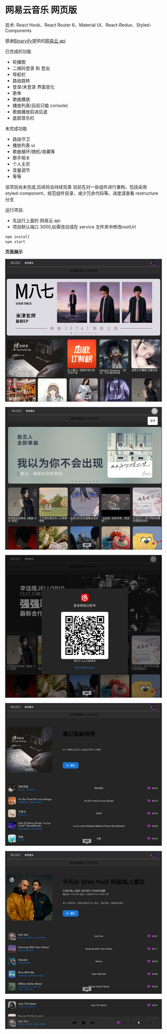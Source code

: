 # 网易云音乐 网页版

技术:
React Hook、React Router 6、Material UI、React-Redux、Styled-Components

感谢[Binaryify](https://github.com/Binaryify)提供的[网易云 api](https://github.com/Binaryify/NeteaseCloudMusicApi)

已完成的功能

+ 轮播图
+ 二维码登录 和 登出
+ 导航栏
+ 路由跳转
+ 登录/未登录 界面变化
+ 歌单
+ 歌曲播放
+ 播放列表(目前只能 console)
+ 歌曲播放前进后退
+ 底部音乐栏

未完成功能

+ 路由守卫
+ 播放列表 ui 
+ 歌曲循环/随机/收藏等
+ 歌手相关
+ 个人主页
+ 音量调节
+ 等等

该项目尚未完成,后续将会持续完善
目前在对一些组件进行重构，包括采用 styled-component，规范组件目录，减少冗余代码等。进度请查看 restructure 分支

运行项目:

+ 先运行上面的 网易云 api
+ 项目默认端口 3000,如需改动请在 service 文件夹中修改rootUrl

```node
npm install 
npm start
```

**页面展示**

![](https://github.com/bigboysuper6/cloud-music/blob/main/readmeImage/%E6%88%AA%E5%B1%8F2022-05-19%20%E4%B8%8A%E5%8D%8810.39.38.png)

![](https://github.com/bigboysuper6/cloud-music/blob/main/readmeImage/%E6%88%AA%E5%B1%8F2022-05-19%20%E4%B8%8A%E5%8D%8810.40.00.png)

![](https://github.com/bigboysuper6/cloud-music/blob/main/readmeImage/%E6%88%AA%E5%B1%8F2022-05-19%20%E4%B8%8A%E5%8D%8810.40.08.png)

![](https://github.com/bigboysuper6/cloud-music/blob/main/readmeImage/%E6%88%AA%E5%B1%8F2022-05-19%20%E4%B8%8A%E5%8D%8810.41.40.png)

![](https://github.com/bigboysuper6/cloud-music/blob/main/readmeImage/%E6%88%AA%E5%B1%8F2022-05-19%20%E4%B8%8A%E5%8D%8810.41.52.png)

![](https://github.com/bigboysuper6/cloud-music/blob/main/readmeImage/%E6%88%AA%E5%B1%8F2022-05-19%20%E4%B8%8A%E5%8D%8811.09.32.png)

